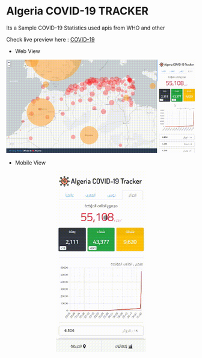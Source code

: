 # Algeria COVID-19 TRACKER

Its a Sample COVID-19 Statistics used apis from WHO and other

Check live preview here : <a href="https://work.benfodil.ml/covid/" target="_blank">COVID-19</a>

- Web View
<p align="center">
  <img src="nothing/web.gif?raw=true">
</p>

- Mobile View
<p align="center">
  <img src="nothing/mobile.gif?raw=true">
</p>
